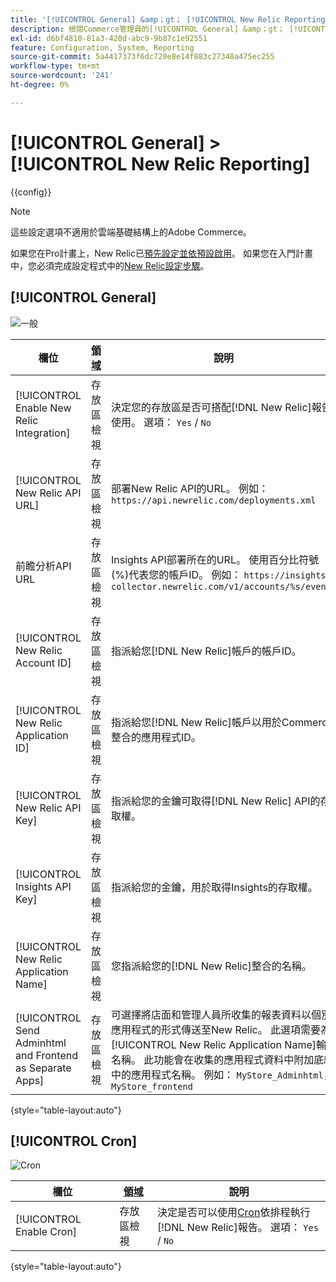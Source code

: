 ```yaml
---
title: '[!UICONTROL General] &amp；gt； [!UICONTROL New Relic Reporting]'
description: 檢閱Commerce管理員的[!UICONTROL General] &amp；gt； [!UICONTROL New Relic Reporting]頁面上的組態設定。
exl-id: d6bf4810-81a3-420d-abc9-9b87c1e92551
feature: Configuration, System, Reporting
source-git-commit: 5a4417373f6dc720e8e14f883c27348a475ec255
workflow-type: tm+mt
source-wordcount: '241'
ht-degree: 0%

---
```


# [!UICONTROL General] > [!UICONTROL New Relic Reporting]

{{config}}

>[!NOTE]
>這些設定選項不適用於雲端基礎結構上的Adobe Commerce。
>
>如果您在Pro計畫上，New Relic已[預先設定並依預設啟用](https://experienceleague.adobe.com/docs/commerce-cloud-service/user-guide/monitor/new-relic/new-relic-service.html)。 如果您在入門計畫中，您必須完成設定程式中的[New Relic設定步驟](https://experienceleague.adobe.com/docs/commerce-cloud-service/user-guide/monitor/new-relic/account-management.html#configure-new-relic-for-starter-environment)。

## [!UICONTROL General]

![一般](./assets/new-relic-reporting-general.png)<!-- zoom -->

<!-- [General](https://experienceleague.adobe.com/en/docs/commerce-admin/start/reporting/new-relic-reporting) -->

| 欄位 | [領域](../../getting-started/websites-stores-views.md#scope-settings) | 說明 |
|--- |--- |--- |
| [!UICONTROL Enable New Relic Integration] | 存放區檢視 | 決定您的存放區是否可搭配[!DNL New Relic]報告使用。 選項： `Yes` / `No` |
| [!UICONTROL New Relic API URL] | 存放區檢視 | 部署New Relic API的URL。 例如： `https://api.newrelic.com/deployments.xml` |
| 前瞻分析API URL | 存放區檢視 | Insights API部署所在的URL。 使用百分比符號(%)代表您的帳戶ID。 例如： `https://insights-collector.newrelic.com/v1/accounts/%s/events` |
| [!UICONTROL New Relic Account ID] | 存放區檢視 | 指派給您[!DNL New Relic]帳戶的帳戶ID。 |
| [!UICONTROL New Relic Application ID] | 存放區檢視 | 指派給您[!DNL New Relic]帳戶以用於Commerce整合的應用程式ID。 |
| [!UICONTROL New Relic API Key] | 存放區檢視 | 指派給您的金鑰可取得[!DNL New Relic] API的存取權。 |
| [!UICONTROL Insights API Key] | 存放區檢視 | 指派給您的金鑰，用於取得Insights的存取權。 |
| [!UICONTROL New Relic Application Name] | 存放區檢視 | 您指派給您的[!DNL New Relic]整合的名稱。 |
| [!UICONTROL Send Adminhtml and Frontend as Separate Apps] | 存放區檢視 | 可選擇將店面和管理人員所收集的報表資料以個別應用程式的形式傳送至New Relic。 此選項需要為[!UICONTROL New Relic Application Name]輸入名稱。 此功能會在收集的應用程式資料中附加底線中的應用程式名稱。 例如： `MyStore_Adminhtml`， `MyStore_frontend` |

{style="table-layout:auto"}

## [!UICONTROL Cron]

![Cron](./assets/new-relic-reporting-cron.png)<!-- zoom -->

<!-- Cron](https://experienceleague.adobe.com/en/docs/commerce-admin/systems/tools/cron) -->

| 欄位 | [領域](../../getting-started/websites-stores-views.md#scope-settings) | 說明 |
|--- |--- |--- |
| [!UICONTROL Enable Cron] | 存放區檢視 | 決定是否可以使用[Cron](../../systems/cron.md)依排程執行[!DNL New Relic]報告。 選項： `Yes` / `No` |

{style="table-layout:auto"}
